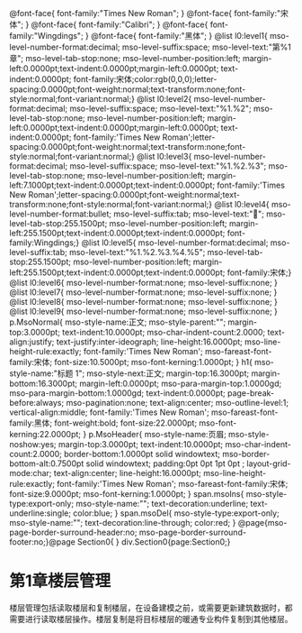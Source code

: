  @font-face{ font-family:"Times New Roman"; } @font-face{ font-family:"宋体"; } @font-face{ font-family:"Calibri"; } @font-face{ font-family:"Wingdings"; } @font-face{ font-family:"黑体"; } @list l0:level1{ mso-level-number-format:decimal; mso-level-suffix:space; mso-level-text:"第%1章"; mso-level-tab-stop:none; mso-level-number-position:left; margin-left:0.0000pt;text-indent:0.0000pt;margin-left:0.0000pt; text-indent:0.0000pt; font-family:宋体;color:rgb(0,0,0);letter-spacing:0.0000pt;font-weight:normal;text-transform:none;font-style:normal;font-variant:normal;} @list l0:level2{ mso-level-number-format:decimal; mso-level-suffix:space; mso-level-text:"%1.%2"; mso-level-tab-stop:none; mso-level-number-position:left; margin-left:0.0000pt;text-indent:0.0000pt;margin-left:0.0000pt; text-indent:0.0000pt; font-family:'Times New Roman';letter-spacing:0.0000pt;font-weight:normal;text-transform:none;font-style:normal;font-variant:normal;} @list l0:level3{ mso-level-number-format:decimal; mso-level-suffix:space; mso-level-text:"%1.%2.%3"; mso-level-tab-stop:none; mso-level-number-position:left; margin-left:7.1000pt;text-indent:0.0000pt;text-indent:0.0000pt; font-family:'Times New Roman';letter-spacing:0.0000pt;font-weight:normal;text-transform:none;font-style:normal;font-variant:normal;} @list l0:level4{ mso-level-number-format:bullet; mso-level-suffix:tab; mso-level-text:""; mso-level-tab-stop:255.1500pt; mso-level-number-position:left; margin-left:255.1500pt;text-indent:0.0000pt;text-indent:0.0000pt; font-family:Wingdings;} @list l0:level5{ mso-level-number-format:decimal; mso-level-suffix:tab; mso-level-text:"%1.%2.%3.%4.%5"; mso-level-tab-stop:255.1500pt; mso-level-number-position:left; margin-left:255.1500pt;text-indent:0.0000pt;text-indent:0.0000pt; font-family:宋体;} @list l0:level6{ mso-level-number-format:none; mso-level-suffix:none; } @list l0:level7{ mso-level-number-format:none; mso-level-suffix:none; } @list l0:level8{ mso-level-number-format:none; mso-level-suffix:none; } @list l0:level9{ mso-level-number-format:none; mso-level-suffix:none; } p.MsoNormal{ mso-style-name:正文; mso-style-parent:""; margin-top:3.0000pt; text-indent:10.0000pt; mso-char-indent-count:2.0000; text-align:justify; text-justify:inter-ideograph; line-height:16.0000pt; mso-line-height-rule:exactly; font-family:'Times New Roman'; mso-fareast-font-family:宋体; font-size:10.5000pt; mso-font-kerning:1.0000pt; } h1{ mso-style-name:"标题 1"; mso-style-next:正文; margin-top:16.3000pt; margin-bottom:16.3000pt; margin-left:0.0000pt; mso-para-margin-top:1.0000gd; mso-para-margin-bottom:1.0000gd; text-indent:0.0000pt; page-break-before:always; mso-pagination:none; text-align:center; mso-outline-level:1; vertical-align:middle; font-family:'Times New Roman'; mso-fareast-font-family:黑体; font-weight:bold; font-size:22.0000pt; mso-font-kerning:22.0000pt; } p.MsoHeader{ mso-style-name:页眉; mso-style-noshow:yes; margin-top:3.0000pt; text-indent:10.0000pt; mso-char-indent-count:2.0000; border-bottom:1.0000pt solid windowtext; mso-border-bottom-alt:0.7500pt solid windowtext; padding:0pt 0pt 1pt 0pt ; layout-grid-mode:char; text-align:center; line-height:16.0000pt; mso-line-height-rule:exactly; font-family:'Times New Roman'; mso-fareast-font-family:宋体; font-size:9.0000pt; mso-font-kerning:1.0000pt; } span.msoIns{ mso-style-type:export-only; mso-style-name:""; text-decoration:underline; text-underline:single; color:blue; } span.msoDel{ mso-style-type:export-only; mso-style-name:""; text-decoration:line-through; color:red; } @page{mso-page-border-surround-header:no; mso-page-border-surround-footer:no;}@page Section0{ } div.Section0{page:Section0;}

# 第1章**楼层管理**

楼层管理包括读取楼层和复制楼层，在设备建模之前，或需要更新建筑数据时，都需要进行读取楼层操作。楼层复制是将目标楼层的暖通专业构件复制到其他楼层。